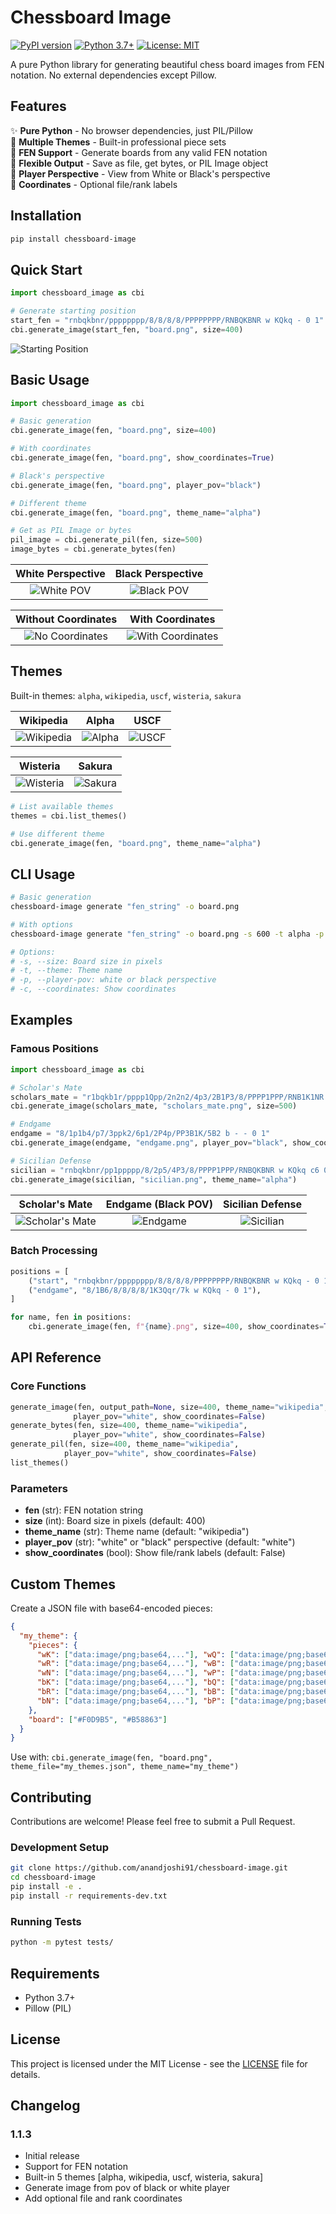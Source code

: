 # Chessboard Image

[![PyPI version](https://badge.fury.io/py/chessboard-image.svg)](https://badge.fury.io/py/chessboard-image)
[![Python 3.7+](https://img.shields.io/badge/python-3.7+-blue.svg)](https://www.python.org/downloads/)
[![License: MIT](https://img.shields.io/badge/License-MIT-yellow.svg)](https://opensource.org/licenses/MIT)

A pure Python library for generating beautiful chess board images from FEN notation. No external dependencies except Pillow.

## Features

✨ **Pure Python** - No browser dependencies, just PIL/Pillow  
🎨 **Multiple Themes** - Built-in professional piece sets  
🎯 **FEN Support** - Generate boards from any valid FEN notation  
📱 **Flexible Output** - Save as file, get bytes, or PIL Image object  
🔧 **Player Perspective** - View from White or Black's perspective  
📍 **Coordinates** - Optional file/rank labels  

## Installation

```bash
pip install chessboard-image
```

## Quick Start

```python
import chessboard_image as cbi

# Generate starting position
start_fen = "rnbqkbnr/pppppppp/8/8/8/8/PPPPPPPP/RNBQKBNR w KQkq - 0 1"
cbi.generate_image(start_fen, "board.png", size=400)
```

![Starting Position](examples/images/starting_position.png)

## Basic Usage

```python
import chessboard_image as cbi

# Basic generation
cbi.generate_image(fen, "board.png", size=400)

# With coordinates
cbi.generate_image(fen, "board.png", show_coordinates=True)

# Black's perspective
cbi.generate_image(fen, "board.png", player_pov="black")

# Different theme
cbi.generate_image(fen, "board.png", theme_name="alpha")

# Get as PIL Image or bytes
pil_image = cbi.generate_pil(fen, size=500)
image_bytes = cbi.generate_bytes(fen)
```

| White Perspective | Black Perspective |
|:---:|:---:|
| ![White POV](examples/images/comparison_white_pov.png) | ![Black POV](examples/images/comparison_black_pov.png) |

| Without Coordinates | With Coordinates |
|:---:|:---:|
| ![No Coordinates](examples/images/comparison_no_coords.png) | ![With Coordinates](examples/images/comparison_with_coords.png) |

## Themes

Built-in themes: `alpha`, `wikipedia`, `uscf`, `wisteria`, `sakura`

| Wikipedia | Alpha | USCF |
|:---:|:---:|:---:|
| ![Wikipedia](examples/images/theme_wikipedia.png) | ![Alpha](examples/images/theme_alpha.png) | ![USCF](examples/images/theme_uscf.png) |

| Wisteria | Sakura |
|:---:|:---:|
| ![Wisteria](examples/images/theme_wisteria.png) | ![Sakura](examples/images/theme_sakura.png) |

```python
# List available themes
themes = cbi.list_themes()

# Use different theme
cbi.generate_image(fen, "board.png", theme_name="alpha")
```

## CLI Usage

```bash
# Basic generation
chessboard-image generate "fen_string" -o board.png

# With options
chessboard-image generate "fen_string" -o board.png -s 600 -t alpha -p black -c

# Options:
# -s, --size: Board size in pixels
# -t, --theme: Theme name  
# -p, --player-pov: white or black perspective
# -c, --coordinates: Show coordinates
```

## Examples

### Famous Positions

```python
import chessboard_image as cbi

# Scholar's Mate
scholars_mate = "r1bqkb1r/pppp1Qpp/2n2n2/4p3/2B1P3/8/PPPP1PPP/RNB1K1NR b KQkq - 0 1"
cbi.generate_image(scholars_mate, "scholars_mate.png", size=500)

# Endgame
endgame = "8/1p1b4/p7/3ppk2/6p1/2P4p/PP3B1K/5B2 b - - 0 1"
cbi.generate_image(endgame, "endgame.png", player_pov="black", show_coordinates=True)

# Sicilian Defense
sicilian = "rnbqkbnr/pp1ppppp/8/2p5/4P3/8/PPPP1PPP/RNBQKBNR w KQkq c6 0 2"
cbi.generate_image(sicilian, "sicilian.png", theme_name="alpha")
```

| Scholar's Mate | Endgame (Black POV) | Sicilian Defense |
|:---:|:---:|:---:|
| ![Scholar's Mate](examples/images/scholars_mate.png) | ![Endgame](examples/images/endgame_position.png) | ![Sicilian](examples/images/sicilian_defense.png) |

### Batch Processing

```python
positions = [
    ("start", "rnbqkbnr/pppppppp/8/8/8/8/PPPPPPPP/RNBQKBNR w KQkq - 0 1"),
    ("endgame", "8/1B6/8/8/8/8/1K3Qqr/7k w KQkq - 0 1"),
]

for name, fen in positions:
    cbi.generate_image(fen, f"{name}.png", size=400, show_coordinates=True)
```

## API Reference

### Core Functions

```python
generate_image(fen, output_path=None, size=400, theme_name="wikipedia", 
              player_pov="white", show_coordinates=False)
generate_bytes(fen, size=400, theme_name="wikipedia", 
              player_pov="white", show_coordinates=False)  
generate_pil(fen, size=400, theme_name="wikipedia",
            player_pov="white", show_coordinates=False)
list_themes()
```

### Parameters

- **fen** (str): FEN notation string
- **size** (int): Board size in pixels (default: 400)
- **theme_name** (str): Theme name (default: "wikipedia")  
- **player_pov** (str): "white" or "black" perspective (default: "white")
- **show_coordinates** (bool): Show file/rank labels (default: False)

## Custom Themes

Create a JSON file with base64-encoded pieces:

```json
{
  "my_theme": {
    "pieces": {
      "wK": ["data:image/png;base64,..."], "wQ": ["data:image/png;base64,..."],
      "wR": ["data:image/png;base64,..."], "wB": ["data:image/png;base64,..."], 
      "wN": ["data:image/png;base64,..."], "wP": ["data:image/png;base64,..."],
      "bK": ["data:image/png;base64,..."], "bQ": ["data:image/png;base64,..."],
      "bR": ["data:image/png;base64,..."], "bB": ["data:image/png;base64,..."],
      "bN": ["data:image/png;base64,..."], "bP": ["data:image/png;base64,..."]
    },
    "board": ["#F0D9B5", "#B58863"]
  }
}
```

Use with: `cbi.generate_image(fen, "board.png", theme_file="my_themes.json", theme_name="my_theme")`

## Contributing

Contributions are welcome! Please feel free to submit a Pull Request.

### Development Setup

```bash
git clone https://github.com/anandjoshi91/chessboard-image.git
cd chessboard-image
pip install -e .
pip install -r requirements-dev.txt
```

### Running Tests

```bash
python -m pytest tests/
```

## Requirements

- Python 3.7+
- Pillow (PIL)

## License

This project is licensed under the MIT License - see the [LICENSE](LICENSE) file for details.

## Changelog

### 1.1.3
- Initial release
- Support for FEN notation
- Built-in 5 themes [alpha, wikipedia, uscf, wisteria, sakura]
- Generate image from pov of black or white player
- Add optional file and rank coordinates